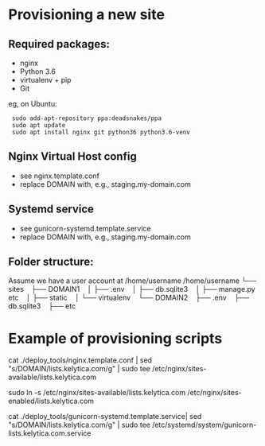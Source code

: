 Provisioning a new site 
======================= 

## Required packages:
* nginx
* Python 3.6
* virtualenv + pip
* Git

 eg, on Ubuntu:
 
     sudo add-apt-repository ppa:deadsnakes/ppa
     sudo apt update
     sudo apt install nginx git python36 python3.6-venv
 
 ## Nginx Virtual Host config
 * see nginx.template.conf
 * replace DOMAIN with, e.g., staging.my-domain.com
 
 ## Systemd service
 * see gunicorn-systemd.template.service
 * replace DOMAIN with, e.g., staging.my-domain.com
 
 ## Folder structure:
 Assume we have a user account at /home/username
 /home/username
 └── sites
    ├── DOMAIN1
    │ ├── .env
    │ ├── db.sqlite3
    │ ├── manage.py etc
    │ ├── static
    │ └── virtualenv
    └── DOMAIN2
    ├── .env
    ├── db.sqlite3
    ├── etc 
 
 
 # Example of provisioning scripts
 cat ./deploy_tools/nginx.template.conf | sed "s/DOMAIN/lists.kelytica.com/g" | sudo tee /etc/nginx/sites-available/lists.kelytica.com
 
 sudo ln -s /etc/nginx/sites-available/lists.kelytica.com /etc/nginx/sites-enabled/lists.kelytica.com 
 
 cat ./deploy_tools/gunicorn-systemd.template.service| sed "s/DOMAIN/lists.kelytica.com/g" | sudo tee /etc/systemd/system/gunicorn-lists.kelytica.com.service 